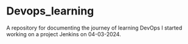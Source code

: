# Devops_learning
A repository for documenting the journey of learning DevOps
I started working on a project Jenkins on 04-03-2024.
